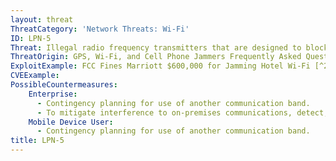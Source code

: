 ```yaml
---
layout: threat
ThreatCategory: 'Network Threats: Wi-Fi'
ID: LPN-5
Threat: Illegal radio frequency transmitters that are designed to block, jam, or otherwise interfere with authorized radio communications
ThreatOrigin: GPS, Wi-Fi, and Cell Phone Jammers Frequently Asked Questions (FAQs) [^27]
ExploitExample: FCC Fines Marriott $600,000 for Jamming Hotel Wi-Fi [^21]
CVEExample:
PossibleCountermeasures:
    Enterprise:
      - Contingency planning for use of another communication band.
      - To mitigate interference to on-premises communications, detect, locate, and deactivate the device causing interference to Wi-Fi communications.
    Mobile Device User:
      - Contingency planning for use of another communication band.
title: LPN-5
---
```

